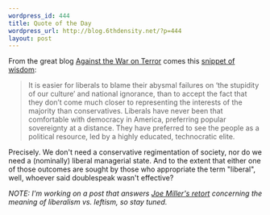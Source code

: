 ```yaml
--- 
wordpress_id: 444
title: Quote of the Day
wordpress_url: http://blog.6thdensity.net/?p=444
layout: post
---
```

<p>From the great blog <a href="http://againstwot.com/">Against the War on Terror</a> comes this <a href="http://againstwot.com/2006/04/on-liberal-misanthropy.html">snippet of wisdom</a>:<blockquote>It is easier for liberals to blame their abysmal failures on ‘the stupidity of our culture’ and national ignorance, than to accept the fact that they don’t come much closer to representing the interests of the majority than conservatives. Liberals have never been that comfortable with democracy in America, preferring popular sovereignty at a distance. They have preferred to see the people as a political resource, led by a highly educated, technocratic elite.</blockquote>Precisely.  We don't need a conservative regimentation of society, nor do we need a (nominally) liberal managerial state.  And to the extent that either one of those outcomes are sought by those who appropriate the term "liberal", well, whoever said doublespeak wasn't effective?</p><p><em>NOTE: I'm working on a post that answers <a href="http://drjjm.blogspot.com/2006/04/liberals-and-leftists-redux.html">Joe Miller's retort</a> concerning the meaning of liberalism vs. leftism, so stay tuned.</em></p>
